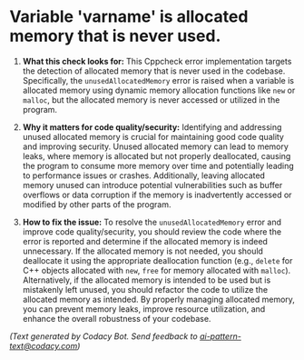 # Variable 'varname' is allocated memory that is never used.

1. **What this check looks for:**
   This Cppcheck error implementation targets the detection of allocated memory that is never used in the codebase. Specifically, the `unusedAllocatedMemory` error is raised when a variable is allocated memory using dynamic memory allocation functions like `new` or `malloc`, but the allocated memory is never accessed or utilized in the program.

2. **Why it matters for code quality/security:**
   Identifying and addressing unused allocated memory is crucial for maintaining good code quality and improving security. Unused allocated memory can lead to memory leaks, where memory is allocated but not properly deallocated, causing the program to consume more memory over time and potentially leading to performance issues or crashes. Additionally, leaving allocated memory unused can introduce potential vulnerabilities such as buffer overflows or data corruption if the memory is inadvertently accessed or modified by other parts of the program.

3. **How to fix the issue:**
   To resolve the `unusedAllocatedMemory` error and improve code quality/security, you should review the code where the error is reported and determine if the allocated memory is indeed unnecessary. If the allocated memory is not needed, you should deallocate it using the appropriate deallocation function (e.g., `delete` for C++ objects allocated with `new`, `free` for memory allocated with `malloc`). Alternatively, if the allocated memory is intended to be used but is mistakenly left unused, you should refactor the code to utilize the allocated memory as intended. By properly managing allocated memory, you can prevent memory leaks, improve resource utilization, and enhance the overall robustness of your codebase.

_(Text generated by Codacy Bot. Send feedback to ai-pattern-text@codacy.com)_

